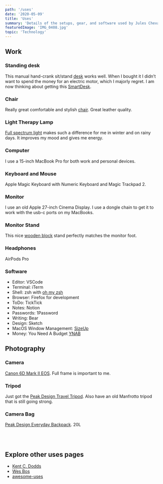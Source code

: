 ```yaml
---
path: '/uses'
date: '2020-05-09'
title: 'Uses'
summary: 'Details of the setups, gear, and software used by Jules Chevalier.'
featuredImage: 'IMG_0408.jpg'
topic: 'Technology'
---
```


## Work

### Standing desk

This manual hand-crank sit/stand [desk](https://www.ikea.com/us/en/p/skarsta-desk-sit-stand-white-s89324812/) works well. When I bought it I didn’t want to spend the money for an electric motor, which I majorly regret. I am now thinking about getting this [SmartDesk](https://www.autonomous.ai/standing-desks/smartdesk-2-business?option1=1&option2=6&option16=38&option17=41).

### Chair

Really great comfortable and stylish [chair](https://www.ikea.com/us/en/p/alefjaell-office-chair-grann-golden-brown-70419985/). Great leather quality.

### Light Therapy Lamp

[Full spectrum light](https://www.verilux.com/collections/happylight-therapy-lamps-boxes/products/happylight-lumi) makes such a difference for me in winter and on rainy days. It improves my mood and gives me energy.

### Computer

I use a 15-inch MacBook Pro for both work and personal devices.

### Keyboard and Mouse

Apple Magic Keyboard with Numeric Keyboard and Magic Trackpad 2.

### Monitor

I use an old Apple 27-inch Cinema Display. I use a dongle chain to get it to work with the usb-c ports on my MacBooks.

### Monitor Stand

This nice [wooden block](https://www.etsy.com/listing/113504434/the-last-stand-for-thunderbolt-imac-and?ref=yr_purchases) stand perfectly matches the monitor foot.

### Headphones

AirPods Pro

### Software

- Editor: VSCode
- Terminal: iTerm
- Shell: zsh with [oh my zsh](https://ohmyz.sh)
- Browser: Firefox for development
- ToDo: TickTick
- Notes: Notion
- Passwords: 1Password
- Writing: Bear
- Design: Sketch
- MacOS Window Management: [SizeUp](http://www.irradiatedsoftware.com/sizeup/)
- Money: You Need A Budget [YNAB](https://www.youneedabudget.com/)

## Photography

### Camera

[Canon 6D Mark II EOS](https://www.bhphotovideo.com/c/product/1346734-REG/canon_eos_6d_mark_ii.html). Full frame is important to me.

### Tripod

Just got the [Peak Design Travel Tripod](https://www.peakdesign.com/products/travel-tripod). Also have an old Manfrotto tripod that is still going strong.

### Camera Bag

[Peak Design Everyday Backpack](https://www.peakdesign.com/products/everyday-backpack?variant=29743300837420). 20L

<br />
<br />

## Explore other uses pages

- [Kent C. Dodds](https://kentcdodds.com/uses/)
- [Wes Bos](https://www.wesbos.com/uses)
- [awesome-uses](https://github.com/wesbos/awesome-uses)
